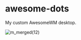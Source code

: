 # awesome-dots
My custom AwesomeWM desktop.

![m_merged(12)](https://user-images.githubusercontent.com/79030093/186430635-22d38e46-2648-43a1-83fc-b821353ea0b8.png)
